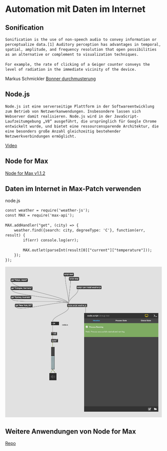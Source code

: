 # Automation mit Daten im Internet

## Sonification

```
Sonification is the use of non-speech audio to convey information or perceptualize data.[1] Auditory perception has advantages in temporal, spatial, amplitude, and frequency resolution that open possibilities as an alternative or complement to visualization techniques.

For example, the rate of clicking of a Geiger counter conveys the level of radiation in the immediate vicinity of the device.
```

Markus Schmickler
[Bonner durchmusterung](http://piethopraxis.org/projects/bonner-durchmusterung/)


## Node.js

```
Node.js ist eine serverseitige Plattform in der Softwareentwicklung zum Betrieb von Netzwerkanwendungen. Insbesondere lassen sich Webserver damit realisieren. Node.js wird in der JavaScript-Laufzeitumgebung „V8“ ausgeführt, die ursprünglich für Google Chrome entwickelt wurde, und bietet eine ressourcensparende Architektur, die eine besonders große Anzahl gleichzeitig bestehender Netzwerkverbindungen ermöglicht.
```

[Video](https://www.youtube.com/watch?v=qSZH6fjOcXE)

## Node for Max

[Node for Max v1.1.2](https://docs.cycling74.com/nodeformax/api/)


## Daten im Internet in Max-Patch verwenden

node.js

``` 
const weather = require('weather-js');
const MAX = require('max-api');

MAX.addHandler("get", (city) => {
	weather.find({search: city, degreeType: 'C'}, function(err, result) {
  		if(err) console.log(err);
 
  		MAX.outlet(parseInt(result[0]["current"]["temperature"]));
	});
});

```

![](K7/patch.png)


## Weitere Anwendungen von Node for Max

[Repo](https://github.com/Cycling74/n4m-examples)
  